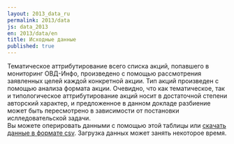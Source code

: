 ```yaml
---
layout: 2013_data_ru
permalink: 2013/data
js: data_2013
en: 2013/data/en
title: Исходные данные
published: true
---
```


Тематическое аттрибутирование всего списка акций, попавшего в мониторинг ОВД-Инфо, произведено с помощью рассмотрения заявленных целей каждой конкретной акции. Тип акций произведен с помощью анализа формата акции. Очевидно, что как тематическое, так и типологическое аттрибутирование акций носит в достаточной степени авторский характер, и предложенное в данном докладе разбиение может быть пересмотрено в зависимости от постановки ислледовательской задачи.  
Вы можете оперировать данными с помощью этой таблицы или [скачать данные в формате csv](https://docs.google.com/spreadsheet/pub?key=0AqL_R49TiUuAdHlwaDVJb2kxQTBsSzBhUXdfN2lobGc&single=true&gid=0&output=csv). Загрузка данных может занять некоторое время.